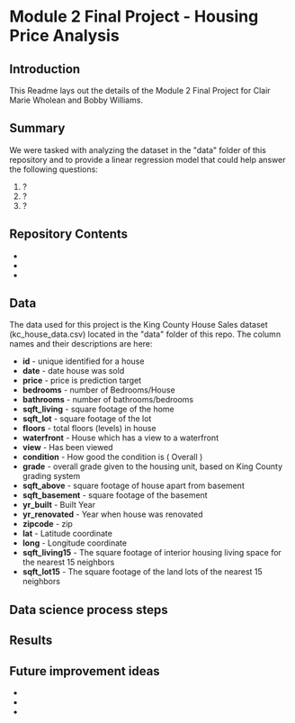 # Module 2 Final Project - Housing Price Analysis

## Introduction

This Readme lays out the details of the Module 2 Final Project for Clair Marie Wholean and Bobby Williams.

## Summary

We were tasked with analyzing the dataset in the "data" folder of this repository and to provide a linear regression model that could help answer the following questions:
1) ?
2) ?
3) ?

## Repository Contents

- 
- 
- 

## Data

The data used for this project is the King County House Sales dataset (kc_house_data.csv) located in the "data" folder of this repo. The column names and their descriptions are here:
* **id** - unique identified for a house
* **date** - date house was sold
* **price** -  price is prediction target
* **bedrooms** -  number of Bedrooms/House
* **bathrooms** -  number of bathrooms/bedrooms
* **sqft_living** -  square footage of the home
* **sqft_lot** -  square footage of the lot
* **floors** -  total floors (levels) in house
* **waterfront** - House which has a view to a waterfront
* **view** - Has been viewed
* **condition** - How good the condition is ( Overall )
* **grade** - overall grade given to the housing unit, based on King County grading system
* **sqft_above** - square footage of house apart from basement
* **sqft_basement** - square footage of the basement
* **yr_built** - Built Year
* **yr_renovated** - Year when house was renovated
* **zipcode** - zip
* **lat** - Latitude coordinate
* **long** - Longitude coordinate
* **sqft_living15** - The square footage of interior housing living space for the nearest 15 neighbors
* **sqft_lot15** - The square footage of the land lots of the nearest 15 neighbors

## Data science process steps



## Results



## Future improvement ideas

- 

- 

- 